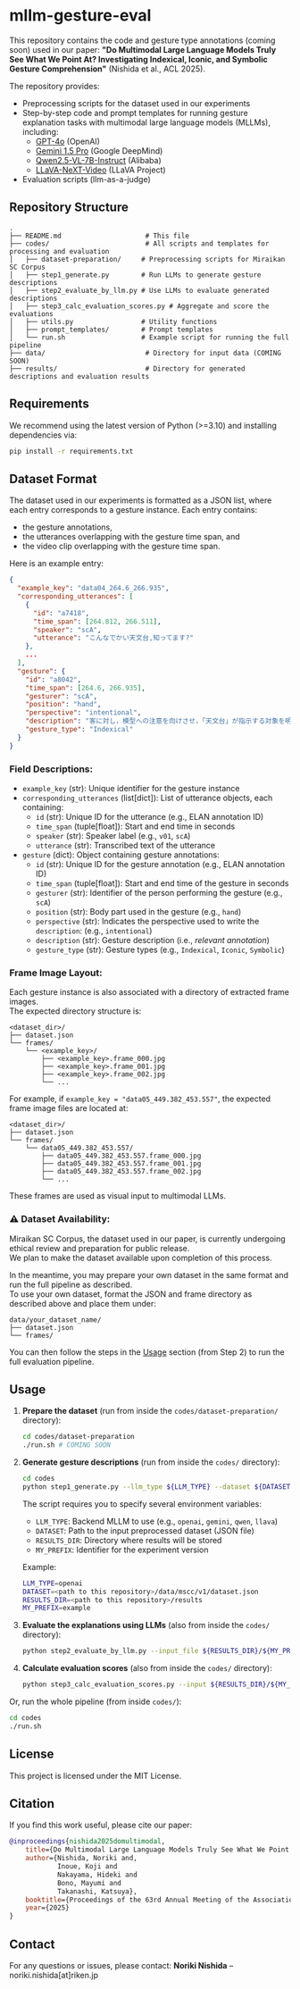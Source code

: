 # mllm-gesture-eval

This repository contains the code and gesture type annotations (coming soon) used in our paper:
**"Do Multimodal Large Language Models Truly See What We Point At? Investigating Indexical, Iconic, and Symbolic Gesture Comprehension"** (Nishida et al., ACL 2025).

The repository provides:

* Preprocessing scripts for the dataset used in our experiments
* Step-by-step code and prompt templates for running gesture explanation tasks with multimodal large language models (MLLMs), including:
  - [GPT-4o](https://platform.openai.com/docs/models/gpt-4o) (OpenAI)
  - [Gemini 1.5 Pro](https://deepmind.google/models/gemini/pro) (Google DeepMind)
  - [Qwen2.5-VL-7B-Instruct](https://github.com/QwenLM/Qwen2.5-VL) (Alibaba)
  - [LLaVA-NeXT-Video](https://github.com/LLaVA-VL/LLaVA-NeXT) (LLaVA Project)
* Evaluation scripts (llm-as-a-judge)

## Repository Structure

```
.
├── README.md                     # This file
├── codes/                        # All scripts and templates for processing and evaluation
│   ├── dataset-preparation/     # Preprocessing scripts for Miraikan SC Corpus
│   ├── step1_generate.py        # Run LLMs to generate gesture descriptions
│   ├── step2_evaluate_by_llm.py # Use LLMs to evaluate generated descriptions
│   ├── step3_calc_evaluation_scores.py # Aggregate and score the evaluations
│   ├── utils.py                 # Utility functions
│   ├── prompt_templates/        # Prompt templates
│   └── run.sh                   # Example script for running the full pipeline
├── data/                         # Directory for input data (COMING SOON)
├── results/                      # Directory for generated descriptions and evaluation results
```

## Requirements

We recommend using the latest version of Python (>=3.10) and installing dependencies via:

```bash
pip install -r requirements.txt
```

## Dataset Format

The dataset used in our experiments is formatted as a JSON list, where each entry corresponds to a gesture instance. Each entry contains:
- the gesture annotations,
- the utterances overlapping with the gesture time span, and
- the video clip overlapping with the gesture time span.

Here is an example entry:
```json
{
  "example_key": "data04_264.6_266.935",
  "corresponding_utterances": [
    {
      "id": "a7418",
      "time_span": [264.812, 266.511],
      "speaker": "scA",
      "utterance": "こんなでかい天文台,知ってます?"
    },
    ...
  ],
  "gesture": {
    "id": "a8042",
    "time_span": [264.6, 266.935],
    "gesturer": "scA",
    "position": "hand",
    "perspective": "intentional",
    "description": "客に対し，模型への注意を向けさせ，「天文台」が指示する対象を明示する",
    "gesture_type": "Indexical"
  }
}
```

### Field Descriptions:

- `example_key` (str): Unique identifier for the gesture instance
- `corresponding_utterances` (list[dict]): List of utterance objects, each containing:
  - `id` (str): Unique ID for the utterance (e.g., ELAN annotation ID)
  - `time_span` (tuple[float]): Start and end time in seconds
  - `speaker` (str): Speaker label (e.g., `v01`, `scA`)
  - `utterance` (str): Transcribed text of the utterance
- `gesture` (dict): Object containing gesture annotations:
  - `id` (str): Unique ID for the gesture annotation (e.g., ELAN annotation ID)
  - `time_span` (tuple[float]): Start and end time of the gesture in seconds
  - `gesturer` (str): Identifier of the person performing the gesture (e.g., `scA`)
  - `position` (str): Body part used in the gesture (e.g., `hand`)
  - `perspective` (str): Indicates the perspective used to write the `description`: (e.g., `intentional`)
  - `description` (str): Gesture description (i.e., *relevant annotation*)
  - `gesture_type` (str): Gesture types (e.g., `Indexical`, `Iconic`, `Symbolic`)

### Frame Image Layout:

Each gesture instance is also associated with a directory of extracted frame images.  
The expected directory structure is:


```
<dataset_dir>/
├── dataset.json
└── frames/
    └── <example_key>/
        ├── <example_key>.frame_000.jpg
        ├── <example_key>.frame_001.jpg
        ├── <example_key>.frame_002.jpg
        └── ...
```

For example, if `example_key = "data05_449.382_453.557"`, the expected frame image files are located at:

```
<dataset_dir>/
├── dataset.json
└── frames/
    └── data05_449.382_453.557/
        ├── data05_449.382_453.557.frame_000.jpg
        ├── data05_449.382_453.557.frame_001.jpg
        ├── data05_449.382_453.557.frame_002.jpg
        └── ...
```

These frames are used as visual input to multimodal LLMs.

### ⚠️ Dataset Availability:

Miraikan SC Corpus, the dataset used in our paper, is currently undergoing ethical review and preparation for public release.  
We plan to make the dataset available upon completion of this process.

In the meantime, you may prepare your own dataset in the same format and run the full pipeline as described.  
To use your own dataset, format the JSON and frame directory as described above and place them under:

```
data/your_dataset_name/
├── dataset.json
└── frames/
```

You can then follow the steps in the [Usage](#usage) section (from Step 2) to run the full evaluation pipeline.

## Usage

1. **Prepare the dataset** (run from inside the `codes/dataset-preparation/` directory):

   ```bash
   cd codes/dataset-preparation
   ./run.sh # COMING SOON
   ```

2. **Generate gesture descriptions** (run from inside the `codes/` directory):

   ```bash
   cd codes
   python step1_generate.py --llm_type ${LLM_TYPE} --dataset ${DATASET} --results_dir ${RESULTS_DIR} --prefix ${MY_PREFIX}
   ```

   The script requires you to specify several environment variables:

   * `LLM_TYPE`: Backend MLLM to use (e.g., `openai`, `gemini`, `qwen`, `llava`)
   * `DATASET`: Path to the input preprocessed dataset (JSON file)
   * `RESULTS_DIR`: Directory where results will be stored
   * `MY_PREFIX`: Identifier for the experiment version

   Example:

   ```bash
   LLM_TYPE=openai
   DATASET=<path to this repository>/data/mscc/v1/dataset.json
   RESULTS_DIR=<path to this repository>/results
   MY_PREFIX=example
   ```

3. **Evaluate the explanations using LLMs** (also from inside the `codes/` directory):

   ```bash
   python step2_evaluate_by_llm.py --input_file ${RESULTS_DIR}/${MY_PREFIX}/results.jsonl --output_file ${RESULTS_DIR}/${MY_PREFIX}/evaluation_by_llm.jsonl
   ```

4. **Calculate evaluation scores** (also from inside the `codes/` directory):

   ```bash
   python step3_calc_evaluation_scores.py --input ${RESULTS_DIR}/${MY_PREFIX}/evaluation_by_llm.jsonl
   ```

Or, run the whole pipeline (from inside `codes/`):

```bash
cd codes
./run.sh
```

## License

This project is licensed under the MIT License.

## Citation

If you find this work useful, please cite our paper:

```bibtex
@inproceedings{nishida2025domultimodal,
    title={Do Multimodal Large Language Models Truly See What We Point At? Investigating Indexical, Iconic, and Symbolic Gesture Comprehension},
    author={Nishida, Noriki and,
            Inoue, Koji and
            Nakayama, Hideki and
            Bono, Mayumi and
            Takanashi, Katsuya},
    booktitle={Proceedings of the 63rd Annual Meeting of the Association for Computational Linguistics (ACL 2025)},
    year={2025}
}
```

## Contact

For any questions or issues, please contact:
**Noriki Nishida** – noriki.nishida\[at]riken.jp
